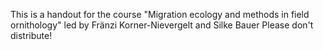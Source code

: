 This is a handout for the course "Migration ecology and methods in field ornithology" led by Fränzi Korner-Nievergelt and Silke Bauer
Please don't distribute!
